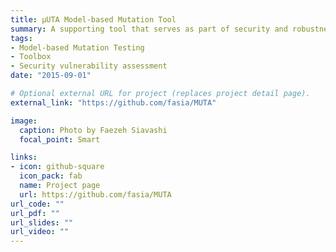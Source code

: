 ```yaml
---
title: µUTA Model-based Mutation Tool
summary: A supporting tool that serves as part of security and robustness testing toolchain. µUTA extends online model-based testing by Uppaal Tron and generates systematic mutatants. 
tags:
- Model-based Mutation Testing
- Toolbox
- Security vulnerability assessment
date: "2015-09-01"

# Optional external URL for project (replaces project detail page).
external_link: "https://github.com/fasia/MUTA"

image:
  caption: Photo by Faezeh Siavashi
  focal_point: Smart

links:
- icon: github-square
  icon_pack: fab
  name: Project page
  url: https://github.com/fasia/MUTA
url_code: ""
url_pdf: ""
url_slides: ""
url_video: ""
---
```

